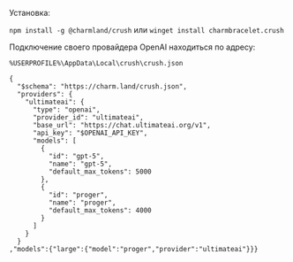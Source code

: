 


Установка:

`npm install -g @charmland/crush`
или
`winget install charmbracelet.crush`

Подключение своего провайдера OpenAI находиться по адресу:

```
%USERPROFILE%\AppData\Local\crush\crush.json
```

```
{
  "$schema": "https://charm.land/crush.json",
  "providers": {
    "ultimateai": {
      "type": "openai",
      "provider_id": "ultimateai",
      "base_url": "https://chat.ultimateai.org/v1",
      "api_key": "$OPENAI_API_KEY",
      "models": [
        {
          "id": "gpt-5",
          "name": "gpt-5",
          "default_max_tokens": 5000
        },
        {
          "id": "proger",
          "name": "proger",
          "default_max_tokens": 4000
        }
      ]
    }
  }
,"models":{"large":{"model":"proger","provider":"ultimateai"}}}
```